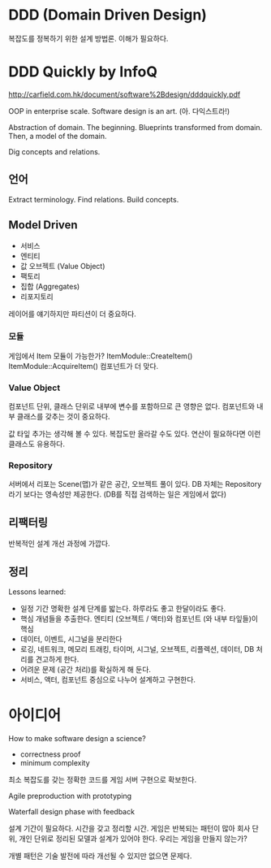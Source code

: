 # DDD (Domain Driven Design) 

복잡도를 정복하기 위한 설계 방법론.  이해가 필요하다. 



# DDD Quickly by InfoQ 

http://carfield.com.hk/document/software%2Bdesign/dddquickly.pdf

OOP in enterprise scale. Software design is an art. (아. 다익스트라!) 

Abstraction of domain. The beginning. Blueprints transformed from domain. Then, a model of the domain. 

Dig concepts and relations. 


## 언어 

Extract terminology. 
Find relations. 
Build concepts. 

## Model Driven 

- 서비스 
- 엔티티 
- 값 오브젝트 (Value Object)
- 팩토리 
- 집합 (Aggregates) 
- 리포지토리 

레이어를 얘기하지만 파티션이 더 중요하다. 

### 모듈 

게임에서 Item 모듈이 가능한가? 
ItemModule::CreateItem() 
ItemModule::AcquireItem()
컴포넌트가 더 맞다. 

### Value Object 

컴포넌트 단위, 클래스 단위로 내부에 변수를 포함하므로 큰 영향은 없다. 컴포넌트와 내부 클래스를 갖추는 것이 중요하다. 

값 타잎 추가는 생각해 볼 수 있다. 복잡도만 올라갈 수도 있다. 연산이 필요하다면 이런 클래스도 유용하다. 

### Repository 

서버에서 리포는 Scene(맵)가 같은 공간, 오브젝트 풀이 있다. DB 자체는 Repository라기 보다는 영속성만 제공한다. (DB를 직접 검색하는 일은 게임에서 없다)


## 리팩터링 

반복적인 설계 개선 과정에 가깝다. 


## 정리 

Lessons learned: 
- 일정 기간 명확한 설계 단계를 밟는다. 하루라도 좋고 한달이라도 좋다. 
- 핵심 개념들을 추출한다. 엔티티 (오브젝트 / 액터)와 컴포넌트 (와 내부 타잎들)이 핵심 
- 데이터, 이벤트, 시그널을 분리한다 
- 로깅, 네트워크, 메모리 트래킹, 타이머, 시그널, 오브젝트, 리플렉션, 데이터, DB 처리를 견고하게 한다. 
- 어려운 문제 (공간 처리)를 확실하게 해 둔다. 
- 서비스, 액터, 컴포넌트 중심으로 나누어 설계하고 구현한다. 




# 아이디어 

How to make software design a science? 

- correctness proof 
- minimum complexity 

최소 복잡도를 갖는 정확한 코드를 게임 서버 구현으로 확보한다. 

Agile preproduction with prototyping

Waterfall design phase with feedback

설계 기간이 필요하다. 시간을 갖고 정리할 시간. 게임은 반복되는 패턴이 많아 회사 단위, 개인 단위로 정리된 모델과 설계가 있어야 한다. 우리는 게임을 만들지 않는가? 

개별 패턴은 기술 발전에 따라 개선될 수 있지만 없으면 문제다. 
























































